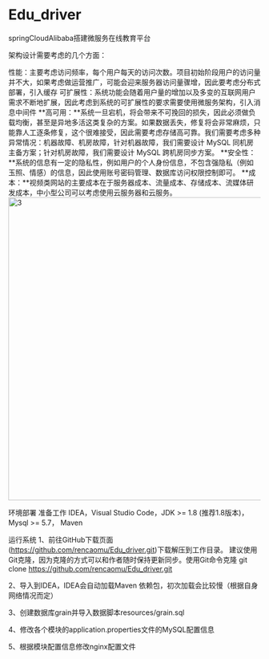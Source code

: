 # Edu_driver
springCloudAlibaba搭建微服务在线教育平台

架构设计需要考虑的几个方面：

性能：主要考虑访问频率，每个用户每天的访问次数。项目初始阶段用户的访问量并不大，如果考虑做运营推广，可能会迎来服务器访问量骤增，因此要考虑分布式部署，引入缓存
可扩展性：系统功能会随着用户量的增加以及多变的互联网用户需求不断地扩展，因此考虑到系统的可扩展性的要求需要使用微服务架构，引入消息中间件
**高可用：**系统一旦宕机，将会带来不可挽回的损失，因此必须做负载均衡，甚至是异地多活这类复杂的方案。如果数据丢失，修复将会非常麻烦，只能靠人工逐条修复，这个很难接受，因此需要考虑存储高可靠。我们需要考虑多种异常情况：机器故障、机房故障，针对机器故障，我们需要设计 MySQL 同机房主备方案；针对机房故障，我们需要设计 MySQL 跨机房同步方案。
**安全性：**系统的信息有一定的隐私性，例如用户的个人身份信息，不包含强隐私（例如玉照、情感）的信息，因此使用账号密码管理、数据库访问权限控制即可。
**成本：**视频类网站的主要成本在于服务器成本、流量成本、存储成本、流媒体研发成本，中小型公司可以考虑使用云服务器和云服务。
<img width="604" alt="3" src="https://user-images.githubusercontent.com/84164599/198224289-4d6852d8-511e-4e01-94c9-b899ef9d6064.png">

环境部署
准备工作
IDEA，Visual Studio Code，JDK >= 1.8 (推荐1.8版本)， Mysql >= 5.7， Maven

运行系统
1、前往GitHub下载页面(https://github.com/rencaomu/Edu_driver.git)下载解压到工作目录。 建议使用Git克隆，因为克隆的方式可以和作者随时保持更新同步。使用Git命令克隆 git clone https://github.com/rencaomu/Edu_driver.git

2、导入到IDEA，IDEA会自动加载Maven 依赖包，初次加载会比较慢（根据自身网络情况而定）

3、创建数据库grain并导入数据脚本resources/grain.sql

4、修改各个模块的application.properties文件的MySQL配置信息

5、根据模块配置信息修改nginx配置文件
